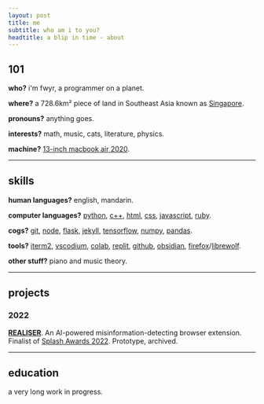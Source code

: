 ```yaml
---
layout: post
title: me
subtitle: who am i to you?
headtitle: a blip in time - about
---
```


## 101
**who?** i'm fwyr, a programmer on a planet.

**where?** a 728.6km² piece of land in Southeast Asia known as [Singapore](https://en.wikipedia.org/wiki/Singapore).

**pronouns?** anything goes.

**interests?** math, music, cats, literature, physics.

**machine?** [13-inch macbook air 2020](https://support.apple.com/kb/SP813?locale=en_US).
<hr>

## skills
**human languages?** english, mandarin.

**computer languages?** [python](https://www.python.org/), [c++](https://isocpp.org/), [html](https://developer.mozilla.org/en-US/docs/Web/HTML), [css](https://developer.mozilla.org/en-US/docs/Web/CSS), [javascript](https://developer.mozilla.org/en-US/docs/Web/javascript), [ruby](https://www.ruby-lang.org/en/).

**cogs?** [git](https://git-scm.org/), [node](https://nodejs.org/en/), [flask](https://flask.palletsprojects.com/en/2.2.x/), [jekyll](https://jekyllrb.com/), [tensorflow](https://www.tensorflow.org/), [numpy](https://numpy.org/), [pandas](https://pandas.pydata.org/).

**tools?** [iterm2](https://iterm2.com/), [vscodium](https://vscodium.com/), [colab](https://colab.research.google.com/), [replit](https://replit.com/), [github](https://github.com/), [obsidian](https://obsidian.md/), [firefox](https://www.mozilla.org/en-US/firefox/developer/)/[librewolf](https://librewolf.net/).

**other stuff?** piano and music theory.
<hr>

## projects

### 2022
**[REALISER](https://www.github.com/fwyr/REALISER/)**. An AI-powered misinformation-detecting browser extension. Finalist of [Splash Awards 2022](https://www.scs.org.sg/awards/splash/2022/). Prototype, archived.


<hr>

## education
a very long work in progress.

